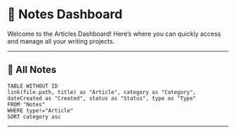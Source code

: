 # 📝 Notes Dashboard

Welcome to the Articles Dashboard! Here’s where you can quickly access and manage all your writing projects.

---
## 📄 All Notes
```dataview
TABLE WITHOUT ID  
link(file.path, title) as "Article", category as "Category", dateCreated as "Created", status as "Status", type as "Type"
FROM "Notes"
WHERE type!="Article"
SORT category asc
```
---
